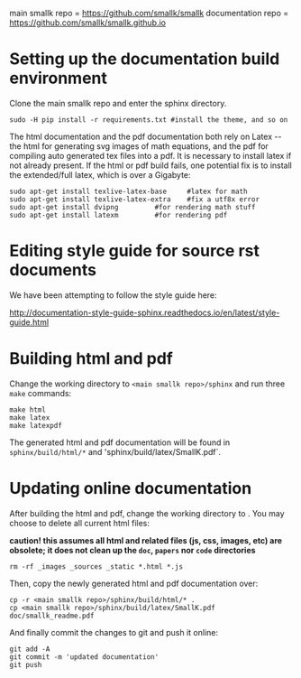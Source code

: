 
main smallk repo     = https://github.com/smallk/smallk 
documentation repo = https://github.com/smallk/smallk.github.io

# Setting up the documentation build environment

Clone the main smallk repo and enter the sphinx directory.

    sudo -H pip install -r requirements.txt	#install the theme, and so on

The html documentation and the pdf documentation both rely on Latex -- the html for generating svg images of math equations, and the pdf for compiling auto generated tex files into a pdf. It is necessary to install latex if not already present. If the html or pdf build fails, one potential fix is to install the extended/full latex, which is over a Gigabyte:

    sudo apt-get install texlive-latex-base  	#latex for math
    sudo apt-get install texlive-latex-extra	#fix a utf8x error
    sudo apt-get install dvipng			#for rendering math stuff
    sudo apt-get install latexm			#for rendering pdf


# Editing style guide for source rst documents

We have been attempting to follow the style guide here:

http://documentation-style-guide-sphinx.readthedocs.io/en/latest/style-guide.html

# Building html and pdf

Change the working directory to `<main smallk repo>/sphinx` and run three `make` commands:

    make html
    make latex
    make latexpdf

The generated html and pdf documentation will be found in `sphinx/build/html/*` and 'sphinx/build/latex/SmallK.pdf`. 

# Updating online documentation
	
After building the html and pdf, change the working directory to <documentation repo>. You may choose to delete all current html files:

**caution! this assumes all html and related files (js, css, images, etc) are obsolete; it does not clean up the `doc`, `papers` nor `code` directories**

    rm -rf _images _sources _static *.html *.js 

Then, copy the newly generated html and pdf documentation over: 

    cp -r <main smallk repo>/sphinx/build/html/* .
    cp <main smallk repo>/sphinx/build/latex/SmallK.pdf doc/smallk_readme.pdf 

And finally commit the changes to git and push it online:

    git add -A
    git commit -m 'updated documentation'
    git push
